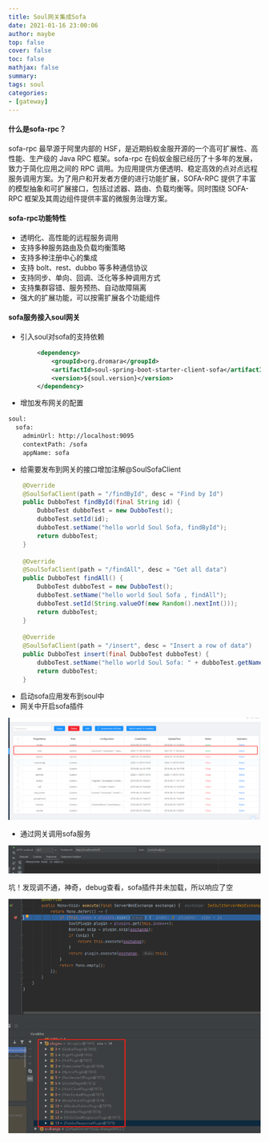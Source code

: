 ```yaml
---
title: Soul网关集成Sofa
date: 2021-01-16 23:00:06
author: maybe
top: false
cover: false
toc: false
mathjax: false
summary:
tags: soul
categories:
- [gateway]
---
```


#### 什么是sofa-rpc？

sofa-rpc 最早源于阿里内部的 HSF，是近期蚂蚁金服开源的一个高可扩展性、高性能、生产级的 Java RPC 框架。sofa-rpc 在蚂蚁金服已经历了十多年的发展，致力于简化应用之间的 RPC 调用。为应用提供方便透明、稳定高效的点对点远程服务调用方案。为了用户和开发者方便的进行功能扩展，SOFA-RPC 提供了丰富的模型抽象和可扩展接口，包括过滤器、路由、负载均衡等。同时围绕 SOFA-RPC 框架及其周边组件提供丰富的微服务治理方案。

#### sofa-rpc功能特性

* 透明化、高性能的远程服务调用
* 支持多种服务路由及负载均衡策略
* 支持多种注册中心的集成
* 支持 bolt、rest、dubbo 等多种通信协议
* 支持同步、单向、回调、泛化等多种调用方式
* 支持集群容错、服务预热、自动故障隔离
* 强大的扩展功能，可以按需扩展各个功能组件

#### sofa服务接入soul网关

* 引入soul对sofa的支持依赖

```xml
        <dependency>
            <groupId>org.dromara</groupId>
            <artifactId>soul-spring-boot-starter-client-sofa</artifactId>
            <version>${soul.version}</version>
        </dependency>
```

* 增加发布网关的配置

```xml
soul:
  sofa:
    adminUrl: http://localhost:9095
    contextPath: /sofa
    appName: sofa
```

* 给需要发布到网关的接口增加注解@SoulSofaClient

```java
    @Override
    @SoulSofaClient(path = "/findById", desc = "Find by Id")
    public DubboTest findById(final String id) {
        DubboTest dubboTest = new DubboTest();
        dubboTest.setId(id);
        dubboTest.setName("hello world Soul Sofa, findById");
        return dubboTest;
    }

    @Override
    @SoulSofaClient(path = "/findAll", desc = "Get all data")
    public DubboTest findAll() {
        DubboTest dubboTest = new DubboTest();
        dubboTest.setName("hello world Soul Sofa , findAll");
        dubboTest.setId(String.valueOf(new Random().nextInt()));
        return dubboTest;
    }

    @Override
    @SoulSofaClient(path = "/insert", desc = "Insert a row of data")
    public DubboTest insert(final DubboTest dubboTest) {
        dubboTest.setName("hello world Soul Sofa: " + dubboTest.getName());
        return dubboTest;
    }
```

* 启动sofa应用发布到soul中
* 网关中开启sofa插件

![1.png](/medias/assets//20210117004645-tg0ks42-1.png)

* 通过网关调用sofa服务

![2.png](/medias/assets//20210117004744-qa3ce3y-2.png)

坑！发现调不通，神奇，debug查看，sofa插件并未加载，所以响应了空

![3.png](/medias/assets//20210117004909-irmbv9c-3.png)
